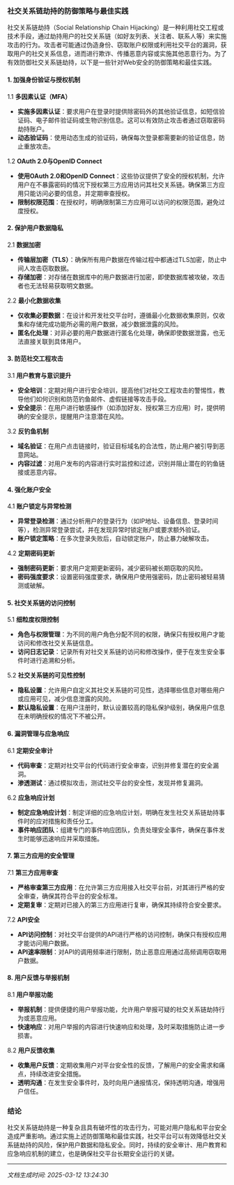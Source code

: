 ### 社交关系链劫持的防御策略与最佳实践

社交关系链劫持（Social Relationship Chain Hijacking）是一种利用社交工程或技术手段，通过劫持用户的社交关系链（如好友列表、关注者、联系人等）来实施攻击的行为。攻击者可能通过伪造身份、窃取账户权限或利用社交平台的漏洞，获取用户的社交关系信息，进而进行欺诈、传播恶意内容或实施其他恶意行为。为了有效防御社交关系链劫持，以下是一些针对Web安全的防御策略和最佳实践。

#### 1. **加强身份验证与授权机制**

1.1 **多因素认证（MFA）**
   - **实施多因素认证**：要求用户在登录时提供除密码外的其他验证信息，如短信验证码、电子邮件验证码或生物识别信息。这可以有效防止攻击者通过窃取密码劫持账户。
   - **动态验证码**：使用动态生成的验证码，确保每次登录都需要新的验证信息，防止重放攻击。

1.2 **OAuth 2.0与OpenID Connect**
   - **使用OAuth 2.0和OpenID Connect**：这些协议提供了安全的授权机制，允许用户在不暴露密码的情况下授权第三方应用访问其社交关系链。确保第三方应用只能访问必要的信息，并定期审查授权。
   - **限制权限范围**：在授权时，明确限制第三方应用可以访问的权限范围，避免过度授权。

#### 2. **保护用户数据隐私**

2.1 **数据加密**
   - **传输层加密（TLS）**：确保所有用户数据在传输过程中都通过TLS加密，防止中间人攻击窃取数据。
   - **存储加密**：对存储在数据库中的用户数据进行加密，即使数据库被攻破，攻击者也无法轻易获取明文数据。

2.2 **最小化数据收集**
   - **仅收集必要数据**：在设计和开发社交平台时，遵循最小化数据收集原则，仅收集和存储完成功能所必需的用户数据，减少数据泄露的风险。
   - **匿名化处理**：对非必要的用户数据进行匿名化处理，确保即使数据泄露，也无法直接关联到具体用户。

#### 3. **防范社交工程攻击**

3.1 **用户教育与意识提升**
   - **安全培训**：定期对用户进行安全培训，提高他们对社交工程攻击的警惕性，教导他们如何识别和防范钓鱼邮件、虚假链接等攻击手段。
   - **安全提示**：在用户进行敏感操作（如添加好友、授权第三方应用）时，提供明确的安全提示，提醒用户注意潜在风险。

3.2 **反钓鱼机制**
   - **域名验证**：在用户点击链接时，验证目标域名的合法性，防止用户被引导到恶意网站。
   - **内容过滤**：对用户发布的内容进行实时监控和过滤，识别并阻止潜在的钓鱼链接或恶意内容。

#### 4. **强化账户安全**

4.1 **账户锁定与异常检测**
   - **异常登录检测**：通过分析用户的登录行为（如IP地址、设备信息、登录时间等），检测异常登录尝试，并在发现异常时锁定账户或要求额外验证。
   - **账户锁定策略**：在多次登录失败后，自动锁定账户，防止暴力破解攻击。

4.2 **定期密码更新**
   - **强制密码更新**：要求用户定期更新密码，减少密码被长期窃取的风险。
   - **密码强度要求**：设置密码强度要求，确保用户使用强密码，防止密码被轻易猜测或破解。

#### 5. **社交关系链的访问控制**

5.1 **细粒度权限控制**
   - **角色与权限管理**：为不同的用户角色分配不同的权限，确保只有授权用户才能访问和修改社交关系链信息。
   - **访问日志记录**：记录所有对社交关系链的访问和修改操作，便于在发生安全事件时进行追溯和分析。

5.2 **社交关系链的可见性控制**
   - **隐私设置**：允许用户自定义其社交关系链的可见性，选择哪些信息对哪些用户或应用可见，减少信息泄露的风险。
   - **默认隐私设置**：在用户注册时，默认设置较高的隐私保护级别，确保用户信息在未明确授权的情况下不被公开。

#### 6. **漏洞管理与应急响应**

6.1 **定期安全审计**
   - **代码审查**：定期对社交平台的代码进行安全审查，识别并修复潜在的安全漏洞。
   - **渗透测试**：通过模拟攻击，测试社交平台的安全性，发现并修复漏洞。

6.2 **应急响应计划**
   - **制定应急响应计划**：制定详细的应急响应计划，明确在发生社交关系链劫持事件时的应对措施和责任分工。
   - **事件响应团队**：组建专门的事件响应团队，负责处理安全事件，确保在事件发生时能够迅速响应并采取措施。

#### 7. **第三方应用的安全管理**

7.1 **第三方应用审查**
   - **严格审查第三方应用**：在允许第三方应用接入社交平台前，对其进行严格的安全审查，确保其符合平台的安全标准。
   - **定期复审**：定期对已接入的第三方应用进行复审，确保其持续符合安全要求。

7.2 **API安全**
   - **API访问控制**：对社交平台提供的API进行严格的访问控制，确保只有授权应用才能访问用户数据。
   - **API速率限制**：对API的调用频率进行限制，防止恶意应用通过高频调用窃取用户数据。

#### 8. **用户反馈与举报机制**

8.1 **用户举报功能**
   - **举报机制**：提供便捷的用户举报功能，允许用户举报可疑的社交关系链劫持行为或恶意应用。
   - **快速响应**：对用户举报的内容进行快速响应和处理，及时采取措施防止进一步损害。

8.2 **用户反馈收集**
   - **收集用户反馈**：定期收集用户对平台安全性的反馈，了解用户的安全需求和痛点，持续改进安全措施。
   - **透明沟通**：在发生安全事件时，及时向用户通报情况，保持透明沟通，增强用户信任。

### 结论

社交关系链劫持是一种复杂且具有破坏性的攻击行为，可能对用户隐私和平台安全造成严重影响。通过实施上述防御策略和最佳实践，社交平台可以有效降低社交关系链劫持的风险，保护用户数据和隐私安全。同时，持续的安全审计、用户教育和应急响应机制的建立，也是确保社交平台长期安全运行的关键。

---

*文档生成时间: 2025-03-12 13:24:30*



















